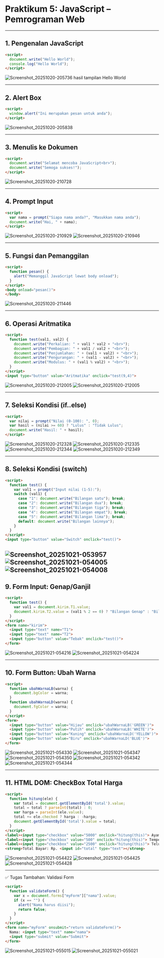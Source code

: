 # Praktikum 5: JavaScript – Pemrograman Web

---

## 1. Pengenalan JavaScript

```html
<script>
  document.write("Hello World");
  console.log("Hello World");
</script>
```

![Screenshot_20251020-205736](https://github.com/user-attachments/assets/fbf2020d-f600-4ef6-8ca6-5e6a343d4e79)
hasil tampilan Hello World

---

## 2. Alert Box

```html
<script>
  window.alert("Ini merupakan pesan untuk anda");
</script>
```
![Screenshot_20251020-205838](https://github.com/user-attachments/assets/1608655f-b97e-43f0-86aa-aee10ebe24d8)



---

## 3. Menulis ke Dokumen

```html
<script>
  document.write("Selamat mencoba JavaScript<br>");
  document.write("Semoga sukses!");
</script>
```
![Screenshot_20251020-210728](https://github.com/user-attachments/assets/e39e0572-412b-481d-b351-524a88719574)


---

## 4. Prompt Input

```html
<script>
  var nama = prompt("Siapa nama anda?", "Masukkan nama anda");
  document.write("Hai, " + nama);
</script>
```
![Screenshot_20251020-210929](https://github.com/user-attachments/assets/438bb091-8ca3-4f95-a147-593b5fb6960c)
![Screenshot_20251020-210946](https://github.com/user-attachments/assets/10c6ebdf-f30a-412e-9380-8df5be82768d)


---

## 5. Fungsi dan Pemanggilan

```html
<script>
  function pesan() {
    alert("Memanggil JavaScript lewat body onload");
  }
</script>
<body onload="pesan()">
</body>
```

![Screenshot_20251020-211446](https://github.com/user-attachments/assets/04f1f78b-9558-447f-8328-ea773ab8d856)


---

## 6. Operasi Aritmatika

```html
<script>
  function test(val1, val2) {
    document.write("Perkalian: " + val1 * val2 + "<br>");
    document.write("Pembagian: " + val1 / val2 + "<br>");
    document.write("Penjumlahan: " + (val1 + val2) + "<br>");
    document.write("Pengurangan: " + (val1 - val2) + "<br>");
    document.write("Modulus: " + (val1 % val2) + "<br>");
  }
</script>
<input type="button" value="Aritmatika" onclick="test(9,4)">
```

![Screenshot_20251020-212005](https://github.com/user-attachments/assets/c67b7c40-a12d-49f6-9acb-477e6b3ff72c)
![Screenshot_20251020-212005](https://github.com/user-attachments/assets/f95ba776-34ff-43c9-850b-6721b0e7ccc3)


---

## 7. Seleksi Kondisi (if..else)

```html
<script>
  var nilai = prompt("Nilai (0-100): ", 0);
  var hasil = (nilai >= 60) ? "Lulus" : "Tidak Lulus";
  document.write("Hasil: " + hasil);
</script>
```
![Screenshot_20251020-212328](https://github.com/user-attachments/assets/d3457727-896c-44fe-ae17-77844579be45)
![Screenshot_20251020-212335](https://github.com/user-attachments/assets/d84e66c6-faec-44b0-9b18-9d0d623ffdbb)
![Screenshot_20251020-212344](https://github.com/user-attachments/assets/22fef0d4-ae69-4faa-aa9b-b68ba01755a0)
![Screenshot_20251020-212349](https://github.com/user-attachments/assets/1e48e381-db35-4539-a06d-01c19e9f6142)



---

## 8. Seleksi Kondisi (switch)

```html
<script>
  function test() {
    var val1 = prompt("Input nilai (1-5):");
    switch (val1) {
      case "1": document.write("Bilangan satu"); break;
      case "2": document.write("Bilangan dua"); break;
      case "3": document.write("Bilangan tiga"); break;
      case "4": document.write("Bilangan empat"); break;
      case "5": document.write("Bilangan lima"); break;
      default: document.write("Bilangan lainnya");
    }
  }
</script>
<input type="button" value="Switch" onclick="test()">
```


![Screenshot_20251021-053957](https://github.com/user-attachments/assets/eb4d72c8-f950-4a6a-bef0-40262ece3712)![Screenshot_20251021-054005](https://github.com/user-attachments/assets/7fedb938-94c5-4d57-8e9b-7a448bbabebe)
![Screenshot_20251021-054008](https://github.com/user-attachments/assets/5d57394f-b4b2-4da5-aef8-42d3a541a90e)
---

## 9. Form Input: Genap/Ganjil

```html
<script>
  function test() {
    var val1 = document.kirim.T1.value;
    document.kirim.T2.value = (val1 % 2 == 0) ? "Bilangan Genap" : "Bilangan Ganjil";
  }
</script>
<form name="kirim">
  <input type="text" name="T1">
  <input type="text" name="T2">
  <input type="button" value="Tebak" onclick="test()">
</form>
```
![Screenshot_20251021-054216](https://github.com/user-attachments/assets/c2d64349-0258-4166-920b-0467da3c6b8a)
![Screenshot_20251021-054224](https://github.com/user-attachments/assets/08830cd3-7354-4b4e-b47d-c72d154ed91c)


---

## 10. Form Button: Ubah Warna

```html
<script>
  function ubahWarnaLB(warna) {
    document.bgColor = warna;
  }
  function ubahWarnaLD(warna) {
    document.fgColor = warna;
  }
</script>
<form>
  <input type="button" value="Hijau" onclick="ubahWarnaLB('GREEN')">
  <input type="button" value="Putih" onclick="ubahWarnaLB('WHITE')">
  <input type="button" value="Kuning" onclick="ubahWarnaLD('YELLOW')">
  <input type="button" value="Biru" onclick="ubahWarnaLD('BLUE')">
</form>
```
![Screenshot_20251021-054330](https://github.com/user-attachments/assets/5d47f7cf-0e2d-49ad-a2b1-85e47593e9f9)
![Screenshot_20251021-054347](https://github.com/user-attachments/assets/024748ce-b4ce-424d-b11e-fcf881f725ea)
![Screenshot_20251021-054350](https://github.com/user-attachments/assets/ac4b44df-1256-44a7-a4a3-d668eb2e25bb)
![Screenshot_20251021-054342](https://github.com/user-attachments/assets/8274e02f-8833-47b1-9afa-2623fe5bfb9d)
![Screenshot_20251021-054344](https://github.com/user-attachments/assets/d8976ac0-ab08-4f5e-9395-02f6832e1960)


---

## 11. HTML DOM: CheckBox Total Harga

```html
<script>
  function hitung(ele) {
    var total = document.getElementById('total').value;
    total = total ? parseInt(total) : 0;
    var harga = parseInt(ele.value);
    total += ele.checked ? harga : -harga;
    document.getElementById('total').value = total;
  }
</script>
<label><input type="checkbox" value="5000" onclick="hitung(this)"> Ayam Goreng</label><br>
<label><input type="checkbox" value="500" onclick="hitung(this)"> Tempe Goreng</label><br>
<label><input type="checkbox" value="2500" onclick="hitung(this)"> Telur Dadar</label><br>
<strong>Total Bayar: Rp. <input id="total" type="text"></strong>
```
![Screenshot_20251021-054422](https://github.com/user-attachments/assets/a16676d9-2087-494c-94ad-e781141a4251)
![Screenshot_20251021-054425](https://github.com/user-attachments/assets/dac5f165-b006-4590-b795-216694f11a1e)
![Screenshot_20251021-054428](https://github.com/user-attachments/assets/b056fbb1-914c-4c7b-842b-8b8db69fdb64)

---

✅ Tugas Tambahan: Validasi Form

```html
<script>
  function validateForm() {
    var x = document.forms["myForm"]["nama"].value;
    if (x == "") {
      alert("Nama harus diisi");
      return false;
    }
  }
</script>
<form name="myForm" onsubmit="return validateForm()">
  Nama: <input type="text" name="nama">
  <input type="submit" value="Submit">
</form>
```
![Screenshot_20251021-055015](https://github.com/user-attachments/assets/cad454fb-d0fb-4a3b-b4b6-b15145a6929e)
![Screenshot_20251021-055021](https://github.com/user-attachments/assets/197d4065-b042-4ae8-885a-ba7371c7f604)


